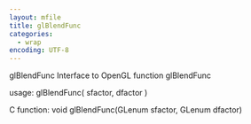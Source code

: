 ```yaml
---
layout: mfile
title: glBlendFunc
categories:
  - wrap
encoding: UTF-8
---
```


glBlendFunc  Interface to OpenGL function glBlendFunc

usage:  glBlendFunc( sfactor, dfactor )

C function:  void glBlendFunc(GLenum sfactor, GLenum dfactor)